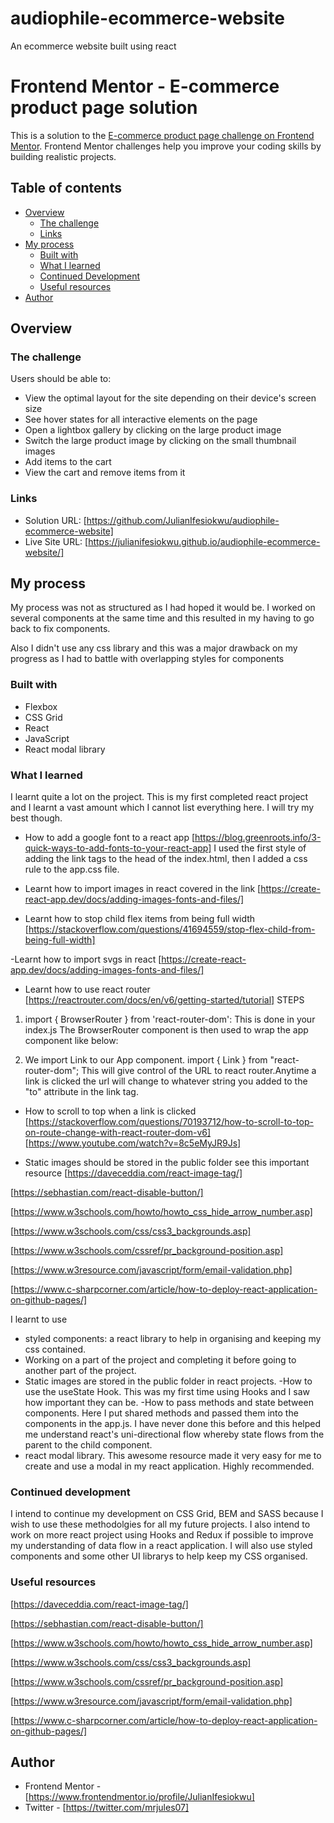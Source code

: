 # audiophile-ecommerce-website
An ecommerce website built using react

# Frontend Mentor - E-commerce product page solution

This is a solution to the [E-commerce product page challenge on Frontend Mentor](https://www.frontendmentor.io/challenges/ecommerce-product-page-UPsZ9MJp6). Frontend Mentor challenges help you improve your coding skills by building realistic projects.

## Table of contents

- [Overview](#overview)
  - [The challenge](#the-challenge)
  - [Links](#links)
- [My process](#my-process)
  - [Built with](#built-with)
  - [What I learned](#what-i-learned)
  - [Continued Development](#continued-development)
  - [Useful resources](#useful-resources)
- [Author](#author)

## Overview

### The challenge

Users should be able to:

- View the optimal layout for the site depending on their device's screen size
- See hover states for all interactive elements on the page
- Open a lightbox gallery by clicking on the large product image
- Switch the large product image by clicking on the small thumbnail images
- Add items to the cart
- View the cart and remove items from it

### Links

- Solution URL: [https://github.com/JulianIfesiokwu/audiophile-ecommerce-website]
- Live Site URL: [https://julianifesiokwu.github.io/audiophile-ecommerce-website/]

## My process

My process was not as structured as I had hoped it would be. I worked on several components at the same time and this resulted in my having to go back to fix components.

Also I didn't use any css library and this was a major drawback on my progress as I had to battle with overlapping
styles for components

### Built with

- Flexbox
- CSS Grid
- React
- JavaScript
- React modal library

### What I learned
 I learnt quite a lot on the project. This is my first completed react project and I learnt a vast amount which I cannot list
 everything here. I will try my best though.

- How to add a google font to a react app
[https://blog.greenroots.info/3-quick-ways-to-add-fonts-to-your-react-app]
I used the first style of adding the link tags to the head of the index.html, then
I added a css rule to the app.css file.

- Learnt how to import images in react covered in the link
[https://create-react-app.dev/docs/adding-images-fonts-and-files/]

- Learnt how to stop child flex items from being full width
[https://stackoverflow.com/questions/41694559/stop-flex-child-from-being-full-width]

-Learnt how to import svgs in react
[https://create-react-app.dev/docs/adding-images-fonts-and-files/]

- Learnt how to use react router
[https://reactrouter.com/docs/en/v6/getting-started/tutorial]
STEPS
1. import { BrowserRouter } from 'react-router-dom': This is done in your index.js
The BrowserRouter component is then used to wrap the app component like below:
  <BrowserRouter>
    <App />
  </BrowserRouter>

2. We import Link to our App component.
import { Link } from "react-router-dom";
This will give control of the URL to react router.Anytime a link is clicked the url
will change to whatever string you added to the "to" attribute in the link tag.

- How to scroll to top when a link is clicked
[https://stackoverflow.com/questions/70193712/how-to-scroll-to-top-on-route-change-with-react-router-dom-v6]
[https://www.youtube.com/watch?v=8c5eMyJR9Js]


- Static images should be stored in the public folder
see this important resource
[https://daveceddia.com/react-image-tag/]

[https://sebhastian.com/react-disable-button/]

[https://www.w3schools.com/howto/howto_css_hide_arrow_number.asp]

[https://www.w3schools.com/css/css3_backgrounds.asp]

[https://www.w3schools.com/cssref/pr_background-position.asp]

[https://www.w3resource.com/javascript/form/email-validation.php]

[https://www.c-sharpcorner.com/article/how-to-deploy-react-application-on-github-pages/]

I learnt to use 
- styled components: a react library to help in organising and keeping my css contained.
- Working on a part of the project and completing it before going to another part of the project.
- Static images are stored in the public folder in react projects.
-How to use the useState Hook. This was my first time using Hooks and I saw how important they can be.
-How to pass methods and state between components. Here I put shared methods and passed them into the components in the 
app.js. I have never done this before and this helped me understand react's uni-directional flow whereby state flows from the
parent to the child component.
- react modal library. This awesome resource made it very easy for me to create and use a modal in my react application.
Highly recommended.

### Continued development

I intend to continue my development on CSS Grid, BEM and SASS because I wish to use these methodolgies for all my future projects.
I also intend to work on more react project using Hooks and Redux if possible to improve my understanding of data flow in
a react application.
I will also use styled components and some other UI librarys to help keep my CSS organised.

### Useful resources

[https://daveceddia.com/react-image-tag/]

[https://sebhastian.com/react-disable-button/]

[https://www.w3schools.com/howto/howto_css_hide_arrow_number.asp]

[https://www.w3schools.com/css/css3_backgrounds.asp]

[https://www.w3schools.com/cssref/pr_background-position.asp]

[https://www.w3resource.com/javascript/form/email-validation.php]

[https://www.c-sharpcorner.com/article/how-to-deploy-react-application-on-github-pages/]

## Author

- Frontend Mentor - [https://www.frontendmentor.io/profile/JulianIfesiokwu]
- Twitter - [https://twitter.com/mrjules07]

